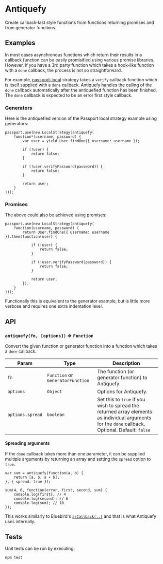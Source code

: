 # Antiquefy

Create callback-last style functions from functions returning promises and from generator functions.

## Examples

In most cases asynchronous functions which return their results in a callback function can be easily promisified using various promise libraries. However, if you have a 3rd party function which takes a hook-like function with a `done` callback, the process is not so straightforward.

For example, [passport-local](https://github.com/jaredhanson/passport-local) strategy takes a `verify` callback function which is itself supplied with a `done` callback. Antiquefy handles the calling of the `done` callback automatically after the antiquefied function has been finished. The `done` callback is expected to be an error first style callback.

### Generators

Here is the antiquefied version of the Passport local strategy example using generators:

	passport.use(new LocalStrategy(antiquefy(
		function*(username, password) {
			var user = yield User.findOne({ username: username });

			if (!user) {
				return false;
			}
			
			if (!user.verifyPassword(password)) {
				return false;
			}
			
			return user;
		}
	)));
	
### Promises

The above could also be achieved using promises:

	passport.use(new LocalStrategy(antiquefy(
		function(username, password) {
			return User.findOne({ username: username }).then(function(user) {

				if (!user) {
					return false;
				}
			
				if (!user.verifyPassword(password)) {
					return false;
				}
			
				return user;
			});
		}
	)));

Functionally this is equivalent to the generator example, but is little more verbose and requires one extra indentation level.

## API

### `antiquefy(fn, [options])` ⇒ `Function`

Convert the given function or generator function into a function which takes a `done` callback.

| Param | Type | Description |
| --- | --- | --- |
| `fn` | `Function` or `GeneratorFunction` | The function (or generator function) to Antiquefy. |
| `options` | `Object` | Options for Antiquefy. |
| `options.spread` | `boolean` | Set this to `true` if you wish to spread the returned array elements as individual arguments for the `done` callback. Optional. Default: `false` |

#### Spreading arguments

If the `done` callback takes more than one parameter, it can be supplied multiple arguments by returning an array and setting the `spread` option to `true`.

	var sum = antiquefy(function(a, b) {
		return [a, b, a + b];
	}, { spread: true });

	sum(4, 6, function(error, first, second, sum) {
		console.log(first); // 4
		console.log(second); // 6
		console.log(sum); // 10
	});

This works similarly to Bluebird's [`asCallback(..)`](http://bluebirdjs.com/docs/api/ascallback.html) and that is what Antiquefy uses internally.

## Tests

Unit tests can be run by executing:

	npm test
